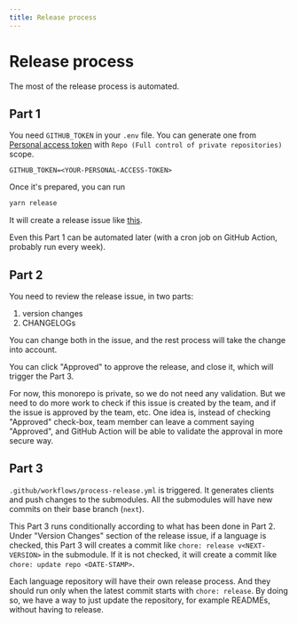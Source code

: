 ```yaml
---
title: Release process
---
```


# Release process

The most of the release process is automated.

## Part 1

You need `GITHUB_TOKEN` in your `.env` file. You can generate one from [Personal access token](https://github.com/settings/tokens/new) with `Repo (Full control of private repositories)` scope.

```
GITHUB_TOKEN=<YOUR-PERSONAL-ACCESS-TOKEN>
```

Once it's prepared, you can run

```bash
yarn release
```

It will create a release issue like [this](https://github.com/algolia/api-clients-automation/issues/220).

Even this Part 1 can be automated later (with a cron job on GitHub Action, probably run every week).

## Part 2

You need to review the release issue, in two parts:

1. version changes
2. CHANGELOGs

You can change both in the issue, and the rest process will take the change into account.

You can click "Approved" to approve the release, and close it, which will trigger the Part 3.

For now, this monorepo is private, so we do not need any validation. But we need to do more work to check if this issue is created by the team, and if the issue is approved by the team, etc. One idea is, instead of checking "Approved" check-box, team member can leave a comment saying "Approved", and GitHub Action will be able to validate the approval in more secure way.

## Part 3

`.github/workflows/process-release.yml` is triggered. It generates clients and push changes to the submodules. All the submodules will have new commits on their base branch (`next`).

This Part 3 runs conditionally according to what has been done in Part 2. Under "Version Changes" section of the release issue, if a language is checked, this Part 3 will creates a commit like `chore: release v<NEXT-VERSION>` in the submodule. If it is not checked, it will create a commit like `chore: update repo <DATE-STAMP>`.

Each language repository will have their own release process. And they should run only when the latest commit starts with `chore: release`. By doing so, we have a way to just update the repository, for example READMEs, without having to release.
